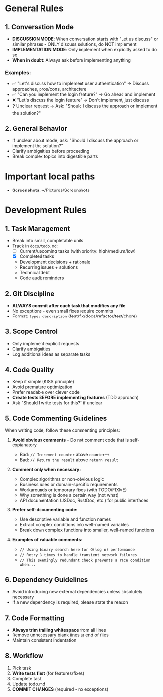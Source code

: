 # General Rules

## 1. Conversation Mode
- **DISCUSSION MODE**: When conversation starts with "Let us discuss" or similar phrases - ONLY discuss solutions, do NOT implement
- **IMPLEMENTATION MODE**: Only implement when explicitly asked to do so
- **When in doubt**: Always ask before implementing anything

### Examples:
- ✅ "Let's discuss how to implement user authentication" → Discuss approaches, pros/cons, architecture
- ✅ "Can you implement the login feature?" → Go ahead and implement  
- ❌ "Let's discuss the login feature" → Don't implement, just discuss
- ❓ Unclear request → Ask: "Should I discuss the approach or implement the solution?"

## 2. General Behavior
- If unclear about mode, ask: "Should I discuss the approach or implement the solution?"
- Clarify ambiguities before proceeding
- Break complex topics into digestible parts

# Important local paths
- **Screenshots**: ~/Pictures/Screenshots

# Development Rules

## 1. Task Management
- Break into small, completable units
- Track in `docs/todo.md`:
  - [ ] Current/upcoming tasks (with priority: high/medium/low)
  - [x] Completed tasks
  - Development decisions + rationale
  - Recurring issues + solutions
  - Technical debt
  - Code audit reminders

## 2. Git Discipline
- **ALWAYS commit after each task that modifies any file**
- No exceptions - even small fixes require commits
- Format: `type: description` (feat/fix/docs/refactor/test/chore)

## 3. Scope Control
- Only implement explicit requests
- Clarify ambiguities
- Log additional ideas as separate tasks

## 4. Code Quality
- Keep it simple (KISS principle)
- Avoid premature optimization
- Prefer readable over clever code
- **Create tests BEFORE implementing features** (TDD approach)
- Ask "Should I write tests for this?" if unclear

## 5. Code Commenting Guidelines
When writing code, follow these commenting principles:

1. **Avoid obvious comments** - Do not comment code that is self-explanatory
   - Bad: `// Increment counter` above `counter++`
   - Bad: `// Return the result` above `return result`

2. **Comment only when necessary:**
   - Complex algorithms or non-obvious logic
   - Business rules or domain-specific requirements
   - Workarounds or temporary fixes (with TODO/FIXME)
   - Why something is done a certain way (not what)
   - API documentation (JSDoc, RustDoc, etc.) for public interfaces

3. **Prefer self-documenting code:**
   - Use descriptive variable and function names
   - Extract complex conditions into well-named variables
   - Break down complex functions into smaller, well-named functions

4. **Examples of valuable comments:**
   - `// Using binary search here for O(log n) performance`
   - `// Retry 3 times to handle transient network failures`
   - `// This seemingly redundant check prevents a race condition when...`

## 6. Dependency Guidelines
- Avoid introducing new external dependencies unless absolutely necessary
- If a new dependency is required, please state the reason

## 7. Code Formatting
- **Always trim trailing whitespace** from all lines
- Remove unnecessary blank lines at end of files
- Maintain consistent indentation

## 8. Workflow
1. Pick task
2. **Write tests first** (for features/fixes)
3. Complete task
4. Update todo.md
5. **COMMIT CHANGES** (required - no exceptions)
